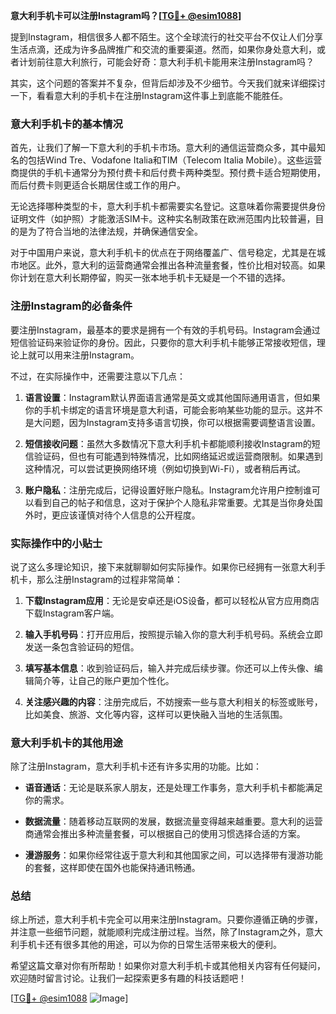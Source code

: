 **意大利手机卡可以注册Instagram吗？[[TG💪+ @esim1088](https://t.me/s/esim1088)]**

提到Instagram，相信很多人都不陌生。这个全球流行的社交平台不仅让人们分享生活点滴，还成为许多品牌推广和交流的重要渠道。然而，如果你身处意大利，或者计划前往意大利旅行，可能会好奇：意大利手机卡能用来注册Instagram吗？

其实，这个问题的答案并不复杂，但背后却涉及不少细节。今天我们就来详细探讨一下，看看意大利的手机卡在注册Instagram这件事上到底能不能胜任。

### 意大利手机卡的基本情况

首先，让我们了解一下意大利的手机卡市场。意大利的通信运营商众多，其中最知名的包括Wind Tre、Vodafone Italia和TIM（Telecom Italia Mobile）。这些运营商提供的手机卡通常分为预付费卡和后付费卡两种类型。预付费卡适合短期使用，而后付费卡则更适合长期居住或工作的用户。

无论选择哪种类型的卡，意大利手机卡都需要实名登记。这意味着你需要提供身份证明文件（如护照）才能激活SIM卡。这种实名制政策在欧洲范围内比较普遍，目的是为了符合当地的法律法规，并确保通信安全。

对于中国用户来说，意大利手机卡的优点在于网络覆盖广、信号稳定，尤其是在城市地区。此外，意大利的运营商通常会推出各种流量套餐，性价比相对较高。如果你计划在意大利长期停留，购买一张本地手机卡无疑是一个不错的选择。

### 注册Instagram的必备条件

要注册Instagram，最基本的要求是拥有一个有效的手机号码。Instagram会通过短信验证码来验证你的身份。因此，只要你的意大利手机卡能够正常接收短信，理论上就可以用来注册Instagram。

不过，在实际操作中，还需要注意以下几点：

1. **语言设置**：Instagram默认界面语言通常是英文或其他国际通用语言，但如果你的手机卡绑定的语言环境是意大利语，可能会影响某些功能的显示。这并不是大问题，因为Instagram支持多语言切换，你可以根据需要调整语言设置。
   
2. **短信接收问题**：虽然大多数情况下意大利手机卡都能顺利接收Instagram的短信验证码，但也有可能遇到特殊情况，比如网络延迟或运营商限制。如果遇到这种情况，可以尝试更换网络环境（例如切换到Wi-Fi），或者稍后再试。

3. **账户隐私**：注册完成后，记得设置好账户隐私。Instagram允许用户控制谁可以看到自己的帖子和信息，这对于保护个人隐私非常重要。尤其是当你身处国外时，更应该谨慎对待个人信息的公开程度。

### 实际操作中的小贴士

说了这么多理论知识，接下来就聊聊如何实际操作。如果你已经拥有一张意大利手机卡，那么注册Instagram的过程非常简单：

1. **下载Instagram应用**：无论是安卓还是iOS设备，都可以轻松从官方应用商店下载Instagram客户端。
   
2. **输入手机号码**：打开应用后，按照提示输入你的意大利手机号码。系统会立即发送一条包含验证码的短信。

3. **填写基本信息**：收到验证码后，输入并完成后续步骤。你还可以上传头像、编辑简介等，让自己的账户更加个性化。

4. **关注感兴趣的内容**：注册完成后，不妨搜索一些与意大利相关的标签或账号，比如美食、旅游、文化等内容，这样可以更快融入当地的生活氛围。

### 意大利手机卡的其他用途

除了注册Instagram，意大利手机卡还有许多实用的功能。比如：

- **语音通话**：无论是联系家人朋友，还是处理工作事务，意大利手机卡都能满足你的需求。
  
- **数据流量**：随着移动互联网的发展，数据流量变得越来越重要。意大利的运营商通常会推出多种流量套餐，可以根据自己的使用习惯选择合适的方案。

- **漫游服务**：如果你经常往返于意大利和其他国家之间，可以选择带有漫游功能的套餐，这样即使在国外也能保持通讯畅通。

### 总结

综上所述，意大利手机卡完全可以用来注册Instagram。只要你遵循正确的步骤，并注意一些细节问题，就能顺利完成注册过程。当然，除了Instagram之外，意大利手机卡还有很多其他的用途，可以为你的日常生活带来极大的便利。

希望这篇文章对你有所帮助！如果你对意大利手机卡或其他相关内容有任何疑问，欢迎随时留言讨论。让我们一起探索更多有趣的科技话题吧！

[[TG💪+ @esim1088](https://t.me/s/esim1088) ![Image](https://i.postimg.cc/4NQfJmqS/Snipaste-2025-05-13-00-14-12.png)]